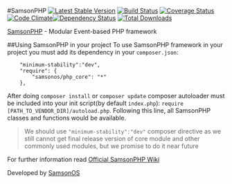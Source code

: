 #SamsonPHP [![Latest Stable Version](https://poser.pugx.org/samsonos/php_core/v/stable.svg)](https://packagist.org/packages/samsonos/php_core) [![Build Status](https://travis-ci.org/samsonos/php_core.png)](https://travis-ci.org/samsonos/php_core) [![Coverage Status](https://coveralls.io/repos/samsonos/php_core/badge.png)](https://coveralls.io/r/samsonos/php_core) [![Code Climate](https://codeclimate.com/github/samsonos/php_core/badges/gpa.svg)](https://codeclimate.com/github/samsonos/php_core)[![Dependency Status](https://www.versioneye.com/user/projects/53dfa8e7151b35720d000026/badge.svg)](https://www.versioneye.com/user/projects/53dfa8e7151b35720d000026) [![Total Downloads](https://poser.pugx.org/samsonos/php_core/downloads.svg)](https://packagist.org/packages/samsonos/php_core)

[SamsonPHP](http://samsonphp.com) - Modular Event-based PHP framework

##Using SamsonPHP in your project
To use SamsonPHP framework in your project you must add its dependency in your ```composer.json```:
```
    "minimum-stability":"dev",
    "require": {
        "samsonos/php_core": "*"
    },
```
After doing ```composer install``` or ```composer update``` composer autoloader must be included
into your init script(by default ```index.php```): ```require [PATH_TO_VENDOR_DIR]/autoload.php```.
Following this line, all SamsonPHP classes and functions would be available.

> We should use ```"minimum-stability":"dev"``` composer directive as we still cannot get
> final release version of core module and other commonly used modules, but we promise to
> do it near future

For further information read [Official SamsonPHP Wiki](https://github.com/samsonos/php_core/wiki)

Developed by [SamsonOS](http://samsonos.com/)
